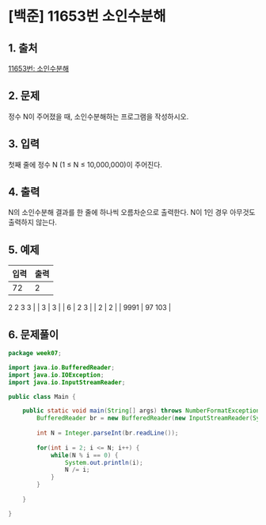 # [백준] 11653번 소인수분해

## 1. 출처

[11653번: 소인수분해](https://www.acmicpc.net/problem/11653)

## 2. 문제

정수 N이 주어졌을 때, 소인수분해하는 프로그램을 작성하시오.

## 3. 입력

첫째 줄에 정수 N (1 ≤ N ≤ 10,000,000)이 주어진다.

## 4. 출력

N의 소인수분해 결과를 한 줄에 하나씩 오름차순으로 출력한다. N이 1인 경우 아무것도 출력하지 않는다.

## 5. 예제

| 입력 | 출력 |
| --- | --- |
| 72 | 2
2
2
3
3 |
| 3 | 3 |
| 6 | 2
3 |
| 2 | 2 |
| 9991 | 97
103 |

## 6. 문제풀이

```java
package week07;

import java.io.BufferedReader;
import java.io.IOException;
import java.io.InputStreamReader;

public class Main {

	public static void main(String[] args) throws NumberFormatException, IOException {
		BufferedReader br = new BufferedReader(new InputStreamReader(System.in));
		
		int N = Integer.parseInt(br.readLine());
		
		for(int i = 2; i <= N; i++) {
			while(N % i == 0) {
				System.out.println(i);
				N /= i;
			}
		}	
		
	}

}
```